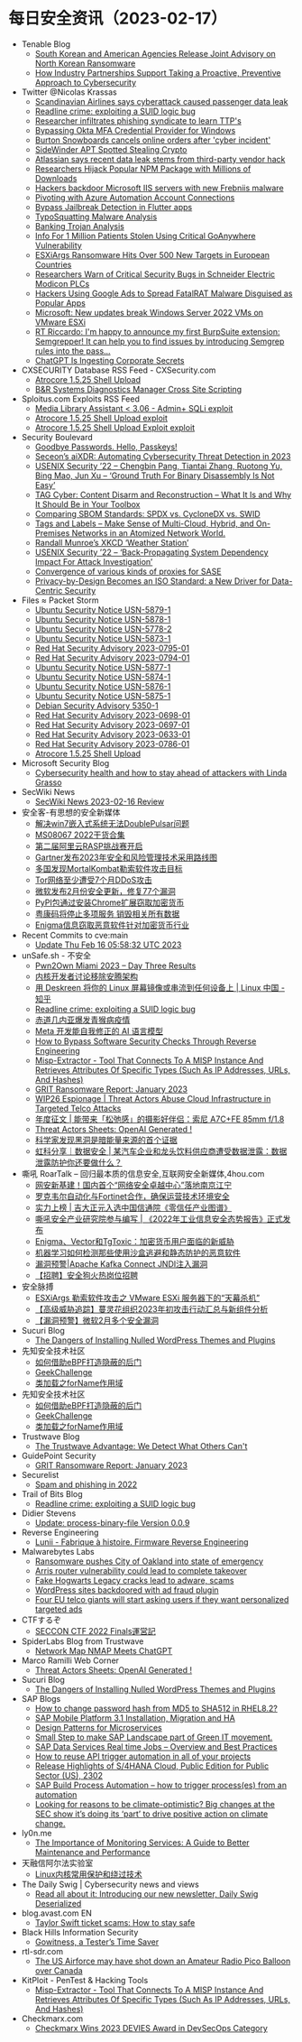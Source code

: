 # 每日安全资讯（2023-02-17）

- Tenable Blog
  - [South Korean and American Agencies Release Joint Advisory on North Korean Ransomware](https://www.tenable.com/blog/south-korean-and-american-agencies-release-joint-advisory-on-north-korean-ransomware)
  - [How Industry Partnerships Support Taking a Proactive, Preventive Approach to Cybersecurity](https://www.tenable.com/blog/how-industry-partnerships-support-taking-a-proactive-preventive-approach-to-cybersecurity)
- Twitter @Nicolas Krassas
  - [Scandinavian Airlines says cyberattack caused passenger data leak](https://twitter.com/Dinosn/status/1626320982490157056)
  - [Readline crime: exploiting a SUID logic bug](https://twitter.com/Dinosn/status/1626316819593134080)
  - [Researcher infiltrates phishing syndicate to learn TTP's](https://twitter.com/Dinosn/status/1626315410978078725)
  - [Bypassing Okta MFA Credential Provider for Windows](https://twitter.com/Dinosn/status/1626309797673947136)
  - [Burton Snowboards cancels online orders after 'cyber incident'](https://twitter.com/Dinosn/status/1626309650135015425)
  - [SideWinder APT Spotted Stealing Crypto](https://twitter.com/Dinosn/status/1626309609194397703)
  - [Atlassian says recent data leak stems from third-party vendor hack](https://twitter.com/Dinosn/status/1626309567511425024)
  - [Researchers Hijack Popular NPM Package with Millions of Downloads](https://twitter.com/Dinosn/status/1626305884077936642)
  - [Hackers backdoor Microsoft IIS servers with new Frebniis malware](https://twitter.com/Dinosn/status/1626304244134420480)
  - [Pivoting with Azure Automation Account Connections](https://twitter.com/Dinosn/status/1626253711570870272)
  - [Bypass Jailbreak Detection in Flutter apps](https://twitter.com/Dinosn/status/1626252798269575170)
  - [TypoSquatting Malware Analysis](https://twitter.com/Dinosn/status/1626252738316083207)
  - [Banking Trojan Analysis](https://twitter.com/Dinosn/status/1626252696012423169)
  - [Info For 1 Million Patients Stolen Using Critical GoAnywhere Vulnerability](https://twitter.com/Dinosn/status/1626252576302718977)
  - [ESXiArgs Ransomware Hits Over 500 New Targets in European Countries](https://twitter.com/Dinosn/status/1626252538361028611)
  - [Researchers Warn of Critical Security Bugs in Schneider Electric Modicon PLCs](https://twitter.com/Dinosn/status/1626252277999599619)
  - [Hackers Using Google Ads to Spread FatalRAT Malware Disguised as Popular Apps](https://twitter.com/Dinosn/status/1626252233036730371)
  - [Microsoft: New updates break Windows Server 2022 VMs on VMware ESXi](https://twitter.com/Dinosn/status/1626252175469936640)
  - [RT Riccardo: I'm happy to announce my first BurpSuite extension: Semgrepper! It can help you to find issues by introducing Semgrep rules into the pass...](https://twitter.com/gand3lf/status/1626243982555594752)
  - [ChatGPT Is Ingesting Corporate Secrets](https://twitter.com/Dinosn/status/1626216431309279232)
- CXSECURITY Database RSS Feed - CXSecurity.com
  - [Atrocore 1.5.25 Shell Upload](https://cxsecurity.com/issue/WLB-2023020029)
  - [B&R Systems Diagnostics Manager Cross Site Scripting](https://cxsecurity.com/issue/WLB-2023020027)
- Sploitus.com Exploits RSS Feed
  - [Media Library Assistant < 3.06 - Admin+ SQLi exploit](https://sploitus.com/exploit?id=WPEX-ID:42DB1BA5-1B14-41BD-A2B3-7243A84C9D3D&utm_source=rss&utm_medium=rss)
  - [Atrocore 1.5.25 Shell Upload exploit](https://sploitus.com/exploit?id=PACKETSTORM:171015&utm_source=rss&utm_medium=rss)
  - [Atrocore 1.5.25 Shell Upload Exploit exploit](https://sploitus.com/exploit?id=1337DAY-ID-38204&utm_source=rss&utm_medium=rss)
- Security Boulevard
  - [Goodbye Passwords. Hello, Passkeys!](https://securityboulevard.com/2023/02/goodbye-passwords-hello-passkeys/)
  - [Seceon’s aiXDR: Automating Cybersecurity Threat Detection in 2023](https://securityboulevard.com/2023/02/seceons-aixdr-automating-cybersecurity-threat-detection-in-2023/)
  - [USENIX Security ’22 – Chengbin Pang, Tiantai Zhang, Ruotong Yu, Bing Mao, Jun Xu – ‘Ground Truth For Binary Disassembly Is Not Easy’](https://securityboulevard.com/2023/02/usenix-security-22-chengbin-pang-tiantai-zhang-ruotong-yu-bing-mao-jun-xu-ground-truth-for-binary-disassembly-is-not-easy/)
  - [TAG Cyber: Content Disarm and Reconstruction – What It Is and Why It Should Be in Your Toolbox](https://securityboulevard.com/2023/02/tag-cyber-content-disarm-and-reconstruction-what-it-is-and-why-it-should-be-in-your-toolbox/)
  - [Comparing SBOM Standards: SPDX vs. CycloneDX vs. SWID](https://securityboulevard.com/2023/02/comparing-sbom-standards-spdx-vs-cyclonedx-vs-swid/)
  - [Tags and Labels – Make Sense of Multi-Cloud, Hybrid, and On-Premises Networks in an Atomized Network World.](https://securityboulevard.com/2023/02/tags-and-labels-make-sense-of-multi-cloud-hybrid-and-on-premises-networks-in-an-atomized-network-world/)
  - [Randall Munroe’s XKCD ‘Weather Station’](https://securityboulevard.com/2023/02/randall-munroes-xkcd-weather-station/)
  - [USENIX Security ’22 – ‘Back-Propagating System Dependency Impact For Attack Investigation’](https://securityboulevard.com/2023/02/usenix-security-22-back-propagating-system-dependency-impact-for-attack-investigation/)
  - [Convergence of various kinds of proxies for SASE](https://securityboulevard.com/2023/02/convergence-of-various-kinds-of-proxies-for-sase/)
  - [Privacy-by-Design Becomes an ISO Standard: a New Driver for Data-Centric Security](https://securityboulevard.com/2023/02/privacy-by-design-becomes-an-iso-standard-a-new-driver-for-data-centric-security/)
- Files ≈ Packet Storm
  - [Ubuntu Security Notice USN-5879-1](https://packetstormsecurity.com/files/171030/USN-5879-1.txt)
  - [Ubuntu Security Notice USN-5878-1](https://packetstormsecurity.com/files/171029/USN-5878-1.txt)
  - [Ubuntu Security Notice USN-5778-2](https://packetstormsecurity.com/files/171028/USN-5778-2.txt)
  - [Ubuntu Security Notice USN-5873-1](https://packetstormsecurity.com/files/171027/USN-5873-1.txt)
  - [Red Hat Security Advisory 2023-0795-01](https://packetstormsecurity.com/files/171026/RHSA-2023-0795-01.txt)
  - [Red Hat Security Advisory 2023-0794-01](https://packetstormsecurity.com/files/171025/RHSA-2023-0794-01.txt)
  - [Ubuntu Security Notice USN-5877-1](https://packetstormsecurity.com/files/171024/USN-5877-1.txt)
  - [Ubuntu Security Notice USN-5874-1](https://packetstormsecurity.com/files/171023/USN-5874-1.txt)
  - [Ubuntu Security Notice USN-5876-1](https://packetstormsecurity.com/files/171022/USN-5876-1.txt)
  - [Ubuntu Security Notice USN-5875-1](https://packetstormsecurity.com/files/171021/USN-5875-1.txt)
  - [Debian Security Advisory 5350-1](https://packetstormsecurity.com/files/171020/dsa-5350-1.txt)
  - [Red Hat Security Advisory 2023-0698-01](https://packetstormsecurity.com/files/171019/RHSA-2023-0698-01.txt)
  - [Red Hat Security Advisory 2023-0697-01](https://packetstormsecurity.com/files/171018/RHSA-2023-0697-01.txt)
  - [Red Hat Security Advisory 2023-0633-01](https://packetstormsecurity.com/files/171017/RHSA-2023-0633-01.txt)
  - [Red Hat Security Advisory 2023-0786-01](https://packetstormsecurity.com/files/171016/RHSA-2023-0786-01.txt)
  - [Atrocore 1.5.25 Shell Upload](https://packetstormsecurity.com/files/171015/atrocore1525-shell.txt)
- Microsoft Security Blog
  - [Cybersecurity health and how to stay ahead of attackers with Linda Grasso](https://www.microsoft.com/en-us/security/blog/2023/02/16/cybersecurity-health-and-how-to-stay-ahead-of-attackers-with-linda-grasso/)
- SecWiki News
  - [SecWiki News 2023-02-16 Review](http://www.sec-wiki.com/?2023-02-16)
- 安全客-有思想的安全新媒体
  - [解决win7嵌入式系统无法DoublePulsar问题](https://www.anquanke.com/post/id/285776)
  - [MS08067 2022干货合集](https://www.anquanke.com/post/id/285373)
  - [第二届阿里云RASP挑战赛开启](https://www.anquanke.com/post/id/286459)
  - [Gartner发布2023年安全和风险管理技术采用路线图](https://www.anquanke.com/post/id/286448)
  - [多国发现MortalKombat勒索软件攻击目标](https://www.anquanke.com/post/id/286443)
  - [Tor网络至少遭受7个月DDoS攻击](https://www.anquanke.com/post/id/286440)
  - [微软发布2月份安全更新，修复77个漏洞](https://www.anquanke.com/post/id/286437)
  - [PyPI包通过安装Chrome扩展窃取加密货币](https://www.anquanke.com/post/id/286434)
  - [粤康码将停止多项服务 销毁相关所有数据](https://www.anquanke.com/post/id/286431)
  - [Enigma信息窃取恶意软件针对加密货币行业](https://www.anquanke.com/post/id/286420)
- Recent Commits to cve:main
  - [Update Thu Feb 16 05:58:32 UTC 2023](https://github.com/trickest/cve/commit/87c9403b64130e5b719c682ab5fa155a9fb6acf0)
- unSafe.sh - 不安全
  - [Pwn2Own Miami 2023 – Day Three Results](https://buaq.net/go-149713.html)
  - [内核开发者讨论移除安腾架构](https://buaq.net/go-149701.html)
  - [用 Deskreen 将你的 Linux 屏幕镜像或串流到任何设备上 | Linux 中国 - 知乎](https://buaq.net/go-149690.html)
  - [Readline crime: exploiting a SUID logic bug](https://buaq.net/go-149698.html)
  - [赤道几内亚爆发青猴病疫情](https://buaq.net/go-149702.html)
  - [Meta 开发能自我修正的 AI 语言模型](https://buaq.net/go-149703.html)
  - [How to Bypass Software Security Checks Through Reverse Engineering](https://buaq.net/go-149683.html)
  - [Misp-Extractor - Tool That Connects To A MISP Instance And Retrieves Attributes Of Specific Types (Such As IP Addresses, URLs, And Hashes)](https://buaq.net/go-149687.html)
  - [GRIT Ransomware Report: January 2023](https://buaq.net/go-149686.html)
  - [WIP26 Espionage | Threat Actors Abuse Cloud Infrastructure in Targeted Telco Attacks](https://buaq.net/go-149688.html)
  - [年度征文 | 能带来「松弛感」的摄影好伴侣：索尼 A7C+FE 85mm f/1.8](https://buaq.net/go-149692.html)
  - [Threat Actors Sheets: OpenAI Generated !](https://buaq.net/go-149684.html)
  - [科学家发现黑洞是暗能量来源的首个证据](https://buaq.net/go-149704.html)
  - [虹科分享｜数据安全 | 某汽车企业和龙头饮料供应商遭受数据泄露：数据泄露防护你还要做什么？](https://buaq.net/go-149672.html)
- 嘶吼 RoarTalk – 回归最本质的信息安全,互联网安全新媒体,4hou.com
  - [网安新基建！国内首个“网络安全卓越中心”落地南京江宁](https://www.4hou.com/posts/50Bv)
  - [罗克韦尔自动化与Fortinet合作，确保运营技术环境安全](https://www.4hou.com/posts/4KAn)
  - [实力上榜 | 吉大正元入选中国信通院《零信任产业图谱》](https://www.4hou.com/posts/2JyN)
  - [嘶吼安全产业研究院参与编写 | 《2022年工业信息安全态势报告》正式发布](https://www.4hou.com/posts/VZwW)
  - [Enigma、Vector和TgToxic：加密货币用户面临的新威胁](https://www.4hou.com/posts/JX4P)
  - [机器学习如何检测那些使用沙盒逃避和静态防护的恶意软件](https://www.4hou.com/posts/ZX2w)
  - [漏洞预警|Apache Kafka Connect  JNDI注入漏洞](https://www.4hou.com/posts/RBpK)
  - [【招聘】安全狗火热岗位招聘](https://www.4hou.com/posts/vJP0)
- 安全脉搏
  - [ESXiArgs 勒索软件攻击之 VMware ESXi 服务器下的“天幕杀机”](https://www.secpulse.com/archives/196003.html)
  - [【高级威胁追踪】蔓灵花组织2023年初攻击行动汇总与新组件分析](https://www.secpulse.com/archives/195983.html)
  - [【漏洞预警】微软2月多个安全漏洞](https://www.secpulse.com/archives/195966.html)
- Sucuri Blog
  - [The Dangers of Installing Nulled WordPress Themes and Plugins](https://blog.sucuri.net/2023/02/the-dangers-of-installing-nulled-wordpress-themes-and-plugins.html)
- 先知安全技术社区
  - [如何借助eBPF打造隐蔽的后门](https://xz.aliyun.com/t/12173)
  - [GeekChallenge](https://xz.aliyun.com/t/12172)
  - [类加载之forName作用域](https://xz.aliyun.com/t/12170)
- 先知安全技术社区
  - [如何借助eBPF打造隐蔽的后门](https://xz.aliyun.com/t/12173)
  - [GeekChallenge](https://xz.aliyun.com/t/12172)
  - [类加载之forName作用域](https://xz.aliyun.com/t/12170)
- Trustwave Blog
  - [The Trustwave Advantage: We Detect What Others Can't](https://www.trustwave.com/en-us/resources/blogs/trustwave-blog/the-trustwave-advantage-we-detect-what-others-cant/)
- GuidePoint Security
  - [GRIT Ransomware Report: January 2023](https://www.guidepointsecurity.com/blog/grit-ransomware-report-january-2023/)
- Securelist
  - [Spam and phishing in 2022](https://securelist.com/spam-phishing-scam-report-2022/108692/)
- Trail of Bits Blog
  - [Readline crime: exploiting a SUID logic bug](https://blog.trailofbits.com/2023/02/16/suid-logic-bug-linux-readline/)
- Didier Stevens
  - [Update: process-binary-file Version 0.0.9](https://blog.didierstevens.com/2023/02/16/update-process-binary-file-version-0-0-9/)
- Reverse Engineering
  - [Lunii - Fabrique à histoire. Firmware Reverse Engineering](https://www.reddit.com/r/ReverseEngineering/comments/1141fc4/lunii_fabrique_à_histoire_firmware_reverse/)
- Malwarebytes Labs
  - [Ransomware pushes City of Oakland into state of emergency](https://www.malwarebytes.com/blog/news/2023/02/ransomware-pushes-city-of-oakland-into-state-of-emergency)
  - [Arris router vulnerability could lead to complete takeover](https://www.malwarebytes.com/blog/news/2023/02/arris-vulnerability-found-in-commonly-used-router-could-result-in-complete-take-over)
  - [Fake Hogwarts Legacy cracks lead to adware, scams](https://www.malwarebytes.com/blog/news/2023/02/fake-hogwarts-legacy-cracks-lead-to-adware-scams)
  - [WordPress sites backdoored with ad fraud plugin](https://www.malwarebytes.com/blog/threat-intelligence/2023/02/wordpress-sites-backdoored-with-ad-fraud-plugin)
  - [Four EU telco giants will start asking users if they want personalized targeted ads](https://www.malwarebytes.com/blog/news/2023/02/four-eu-telco-giants-will-start-asking-users-if-they-want-personalized-targeted-ads)
- CTFするぞ
  - [SECCON CTF 2022 Finals運営記](https://ptr-yudai.hatenablog.com/entry/2023/02/17/014808)
- SpiderLabs Blog from Trustwave
  - [Network Map NMAP Meets ChatGPT](https://www.trustwave.com/en-us/resources/blogs/spiderlabs-blog/network-map-nmap-meets-chatgpt/)
- Marco Ramilli Web Corner
  - [Threat Actors Sheets: OpenAI Generated !](https://marcoramilli.com/2023/02/16/threat-actors-sheets-openai-generated/)
- Sucuri Blog
  - [The Dangers of Installing Nulled WordPress Themes and Plugins](https://blog.sucuri.net/2023/02/the-dangers-of-installing-nulled-wordpress-themes-and-plugins.html)
- SAP Blogs
  - [How to change password hash from MD5 to SHA512 in RHEL8.2?](https://blogs.sap.com/2023/02/16/how-to-change-password-hash-from-md5-to-sha512-in-rhel8.2/)
  - [SAP Mobile Platform 3.1 Installation, Migration and HA](https://blogs.sap.com/2023/02/16/sap-mobile-platform-3.1-installation-migration-and-ha/)
  - [Design Patterns for Microservices](https://blogs.sap.com/2023/02/16/design-patterns-for-microservices/)
  - [Small Step to make SAP Landscape part of Green IT movement.](https://blogs.sap.com/2023/02/16/small-step-to-make-sap-landscape-part-of-green-it-movement./)
  - [SAP Data Services Real time Jobs – Overview and Best Practices](https://blogs.sap.com/2023/02/16/sap-data-services-real-time-jobs-overview-and-best-practices/)
  - [How to reuse API trigger automation in all of your projects](https://blogs.sap.com/2023/02/16/how-to-reuse-api-trigger-automation-in-all-of-your-projects/)
  - [Release Highlights of S/4HANA Cloud, Public Edition for Public Sector (US), 2302](https://blogs.sap.com/2023/02/16/release-highlights-of-s-4hana-cloud-public-edition-for-public-sector-us-2302/)
  - [SAP Build Process Automation – how to trigger process(es) from an automation](https://blogs.sap.com/2023/02/16/sap-build-process-automation-how-to-trigger-processes-from-an-automation/)
  - [Looking for reasons to be climate-optimistic? Big changes at the SEC show it’s doing its ‘part’ to drive positive action on climate change.](https://blogs.sap.com/2023/02/16/looking-for-reasons-to-be-climate-optimistic-big-changes-at-the-sec-show-its-doing-its-part-to-drive-positive-action-on-climate-change./)
- ly0n.me
  - [The Importance of Monitoring Services: A Guide to Better Maintenance and Performance](https://ly0n.me/the-importance-of-monitoring-services-a-guide-to-better-maintenance-and-performance/)
- 天融信阿尔法实验室
  - [Linux内核常用保护和绕过技术](http://blog.topsec.com.cn/linux%e5%86%85%e6%a0%b8%e5%b8%b8%e7%94%a8%e4%bf%9d%e6%8a%a4%e5%92%8c%e7%bb%95%e8%bf%87%e6%8a%80%e6%9c%af/)
- The Daily Swig | Cybersecurity news and views
  - [Read all about it: Introducing our new newsletter, Daily Swig Deserialized](https://portswigger.net/daily-swig/read-all-about-it-introducing-our-new-newsletter-daily-swig-deserialized)
- blog.avast.com EN
  - [Taylor Swift ticket scams: How to stay safe](https://blog.avast.com/taylor-swift-ticket-scams)
- Black Hills Information Security
  - [Gowitness, a Tester’s Time Saver](https://www.blackhillsinfosec.com/gowitness-a-testers-time-saver/)
- rtl-sdr.com
  - [The US Airforce may have shot down an Amateur Radio Pico Balloon over Canada](https://www.rtl-sdr.com/the-us-airforce-may-have-shot-down-an-amateur-radio-pico-balloon-over-canada/)
- KitPloit - PenTest & Hacking Tools
  - [Misp-Extractor - Tool That Connects To A MISP Instance And Retrieves Attributes Of Specific Types (Such As IP Addresses, URLs, And Hashes)](http://www.kitploit.com/2023/02/misp-extractor-tool-that-connects-to.html)
- Checkmarx.com
  - [Checkmarx Wins 2023 DEVIES Award in DevSecOps Category](https://checkmarx.com/press-releases/checkmarx-wins-2023-devies-award-in-devsecops-category/)
